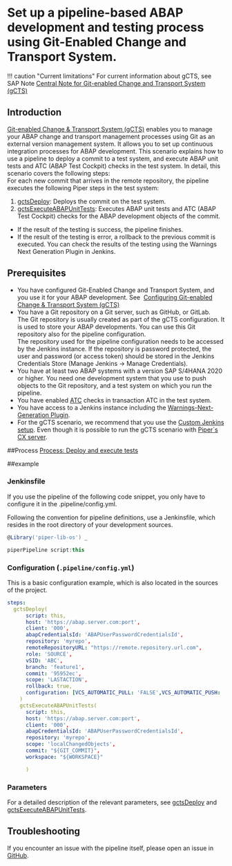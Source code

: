# Set up a pipeline-based ABAP development and testing process using Git-Enabled Change and Transport System.

!!! caution "Current limitations"
    For current information about gCTS, see SAP Note [Central Note for Git-enabled Change and Transport System (gCTS)](https://launchpad.support.sap.com/#/notes/2821718)

## Introduction

[Git-enabled Change & Transport System (gCTS)](https://help.sap.com/viewer/4a368c163b08418890a406d413933ba7/latest/en-US/f319b168e87e42149e25e13c08d002b9.html) enables you to manage your ABAP change and transport management processes using Git as an external version management system. It allows you to set up continuous integration processes for ABAP development.
This scenario explains how to use a pipeline to deploy a commit to a test system, and execute ABAP unit tests and ATC (ABAP Test Cockpit) checks in the test system. In detail, this scenario covers the following steps:    
For each new commit that arrives in the remote repository, the pipeline executes the following Piper steps in the test system:
1. [gctsDeploy](https://www.project-piper.io/steps/gctsDeploy/): Deploys the commit on the test system.
2. [gctsExecuteABAPUnitTests](https://www.project-piper.io/steps/gctsExecuteABAPUnitTests/): Executes ABAP unit tests and ATC (ABAP Test Cockpit) checks for the ABAP development objects of the commit.
- If the result of the testing is success, the pipeline finishes.  
- If the result of the testing is error, a rollback to the previous commit is executed. You can check the results of the testing using the Warnings Next Generation Plugin in Jenkins.

## Prerequisites

- You have configured Git-Enabled Change and Transport System, and you use it for your ABAP development. See
 [Configuring Git-enabled Change & Transport System (gCTS)](https://help.sap.com/viewer/4a368c163b08418890a406d413933ba7/latest/en-US/26c9c6c5a89244cb9506c253d36c3fda.html) 
- You have a Git repository on a Git server, such as GitHub, or GitLab.  
The Git repository is usually created as part of the gCTS configuration. It is used to store your ABAP developments.
You can use this Git repository also for the pipeline configuration.  
The repository used for the pipeline configuration needs to be accessed by the Jenkins instance. If the repository is password protected, the user and password (or access token) should be stored in the Jenkins Credentials Store (Manage Jenkins  &rightarrow; Manage Credentials).
- You have at least two ABAP systems with a version SAP S/4HANA 2020 or higher. You need one development system that you use to push objects to the Git repository, and a test system on which you run the pipeline.
- You have enabled [ATC](https://help.sap.com/viewer/c238d694b825421f940829321ffa326a/latest/en-US/4ec5711c6e391014adc9fffe4e204223.html) checks in transaction ATC in the test system.
- You have access to a Jenkins instance including the [Warnings-Next-Generation Plugin](https://plugins.jenkins.io/warnings-ng/).
- For the gCTS scenario, we recommend that you use the [Custom Jenkins setup](https://www.project-piper.io/infrastructure/customjenkins/). Even though it is possible to run the gCTS scenario with [Piper´s CX server](https://www.project-piper.io/infrastructure/overview/).


##Process
[Process: Deploy and execute tests](../images/checkSuccessful.png "Process: Deploy and execute tests")

##example

### Jenkinsfile
If you use the pipeline of the following code snippet, you only have to configure it in the .pipeline/config.yml.

Following the convention for pipeline definitions, use a Jenkinsfile, which resides in the root directory of your development sources.

```groovy
@Library('piper-lib-os') _

piperPipeline script:this
```

### Configuration (`.pipeline/config.yml`)

This is a basic configuration example, which is also located in the sources of the project.

```yaml
steps:
  gctsDeploy(
      script: this,
      host: 'https://abap.server.com:port',
      client: '000',
      abapCredentialsId: 'ABAPUserPasswordCredentialsId',
      repository: 'myrepo',
      remoteRepositoryURL: "https://remote.repository.url.com",
      role: 'SOURCE',
      vSID: 'ABC',
      branch: 'feature1',
      commit: '95952ec',
      scope: 'LASTACTION',
      rollback: true,
      configuration: [VCS_AUTOMATIC_PULL: 'FALSE',VCS_AUTOMATIC_PUSH: 'FALSE',CLIENT_VCS_LOGLVL: 'debug']
    )
    gctsExecuteABAPUnitTests(
      script: this,
      host: 'https://abap.server.com:port',
      client: '000',
      abapCredentialsId: 'ABAPUserPasswordCredentialsId',
      repository: 'myrepo',
      scope: 'localChangedObjects',
      commit: "${GIT_COMMIT}",
      workspace: "${WORKSPACE}"

      )
```

### Parameters

For a detailed description of the relevant parameters, see [gctsDeploy](../../steps/gctsDeploy/) and [gctsExecuteABAPUnitTests](../../steps/gctsExecuteABAPUnitTests/).

## Troubleshooting

If you encounter an issue with the pipeline itself, please open an issue in [GitHub](https://github.com/SAP/jenkins-library/issues).
